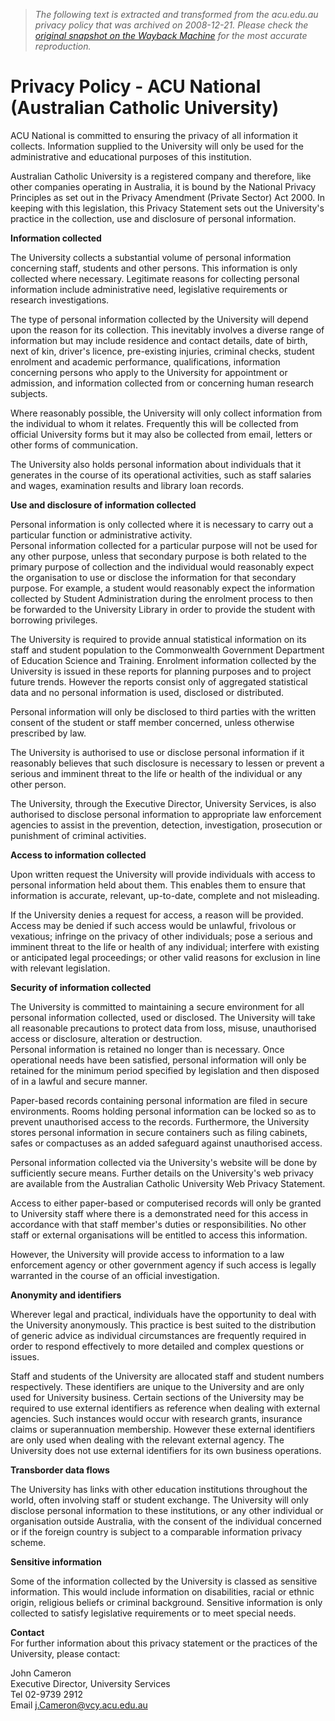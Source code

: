 > *The following text is extracted and transformed from the acu.edu.au privacy policy that was archived on 2008-12-21. Please check the [original snapshot on the Wayback Machine](https://web.archive.org/web/20081221190009id_/http%3A//www.acu.edu.au/privacy_policy) for the most accurate reproduction.*

# Privacy Policy - ACU National (Australian Catholic University)

ACU National is committed to ensuring the privacy of all information it collects. Information supplied to the University will only be used for the administrative and educational purposes of this institution.

Australian Catholic University is a registered company and therefore, like other companies operating in Australia, it is bound by the National Privacy Principles as set out in the Privacy Amendment (Private Sector) Act 2000. In keeping with this legislation, this Privacy Statement sets out the University's practice in the collection, use and disclosure of personal information.

**Information collected**

The University collects a substantial volume of personal information concerning staff, students and other persons. This information is only collected where necessary. Legitimate reasons for collecting personal information include administrative need, legislative requirements or research investigations.

The type of personal information collected by the University will depend upon the reason for its collection. This inevitably involves a diverse range of information but may include residence and contact details, date of birth, next of kin, driver's licence, pre-existing injuries, criminal checks, student enrolment and academic performance, qualifications, information concerning persons who apply to the University for appointment or admission, and information collected from or concerning human research subjects.

Where reasonably possible, the University will only collect information from the individual to whom it relates. Frequently this will be collected from official University forms but it may also be collected from email, letters or other forms of communication.

The University also holds personal information about individuals that it generates in the course of its operational activities, such as staff salaries and wages, examination results and library loan records.

**Use and disclosure of information collected**

Personal information is only collected where it is necessary to carry out a particular function or administrative activity.  
Personal information collected for a particular purpose will not be used for any other purpose, unless that secondary purpose is both related to the primary purpose of collection and the individual would reasonably expect the organisation to use or disclose the information for that secondary purpose. For example, a student would reasonably expect the information collected by Student Administration during the enrolment process to then be forwarded to the University Library in order to provide the student with borrowing privileges.

The University is required to provide annual statistical information on its staff and student population to the Commonwealth Government Department of Education Science and Training. Enrolment information collected by the University is issued in these reports for planning purposes and to project future trends. However the reports consist only of aggregated statistical data and no personal information is used, disclosed or distributed.

Personal information will only be disclosed to third parties with the written consent of the student or staff member concerned, unless otherwise prescribed by law.

The University is authorised to use or disclose personal information if it reasonably believes that such disclosure is necessary to lessen or prevent a serious and imminent threat to the life or health of the individual or any other person.

The University, through the Executive Director, University Services, is also authorised to disclose personal information to appropriate law enforcement agencies to assist in the prevention, detection, investigation, prosecution or punishment of criminal activities.

**Access to information collected**

Upon written request the University will provide individuals with access to personal information held about them. This enables them to ensure that information is accurate, relevant, up-to-date, complete and not misleading.

If the University denies a request for access, a reason will be provided. Access may be denied if such access would be unlawful, frivolous or vexatious; infringe on the privacy of other individuals; pose a serious and imminent threat to the life or health of any individual; interfere with existing or anticipated legal proceedings; or other valid reasons for exclusion in line with relevant legislation.

**Security of information collected**

The University is committed to maintaining a secure environment for all personal information collected, used or disclosed. The University will take all reasonable precautions to protect data from loss, misuse, unauthorised access or disclosure, alteration or destruction.  
Personal information is retained no longer than is necessary. Once operational needs have been satisfied, personal information will only be retained for the minimum period specified by legislation and then disposed of in a lawful and secure manner.

Paper-based records containing personal information are filed in secure environments. Rooms holding personal information can be locked so as to prevent unauthorised access to the records. Furthermore, the University stores personal information in secure containers such as filing cabinets, safes or compactuses as an added safeguard against unauthorised access.

Personal information collected via the University's website will be done by sufficiently secure means. Further details on the University's web privacy are available from the Australian Catholic University Web Privacy Statement.

Access to either paper-based or computerised records will only be granted to University staff where there is a demonstrated need for this access in accordance with that staff member's duties or responsibilities. No other staff or external organisations will be entitled to access this information.

However, the University will provide access to information to a law enforcement agency or other government agency if such access is legally warranted in the course of an official investigation.

**Anonymity and identifiers**

Wherever legal and practical, individuals have the opportunity to deal with the University anonymously. This practice is best suited to the distribution of generic advice as individual circumstances are frequently required in order to respond effectively to more detailed and complex questions or issues.

Staff and students of the University are allocated staff and student numbers respectively. These identifiers are unique to the University and are only used for University business. Certain sections of the University may be required to use external identifiers as reference when dealing with external agencies. Such instances would occur with research grants, insurance claims or superannuation membership. However these external identifiers are only used when dealing with the relevant external agency. The University does not use external identifiers for its own business operations.

**Transborder data flows**

The University has links with other education institutions throughout the world, often involving staff or student exchange. The University will only disclose personal information to these institutions, or any other individual or organisation outside Australia, with the consent of the individual concerned or if the foreign country is subject to a comparable information privacy scheme.

**Sensitive information**

Some of the information collected by the University is classed as sensitive information. This would include information on disabilities, racial or ethnic origin, religious beliefs or criminal background. Sensitive information is only collected to satisfy legislative requirements or to meet special needs.

**Contact**  
For further information about this privacy statement or the practices of the University, please contact:

John Cameron  
Executive Director, University Services  
Tel 02-9739 2912  
Email [j.Cameron@vcy.acu.edu.au](mailto:j.Cameron@vcy.acu.edu.au)
